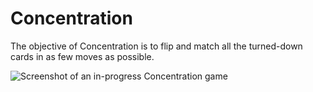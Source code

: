 # Concentration

The objective of Concentration is to flip and match all the turned-down cards in as few moves as possible.

![Screenshot of an in-progress Concentration game](screenshot.png)

